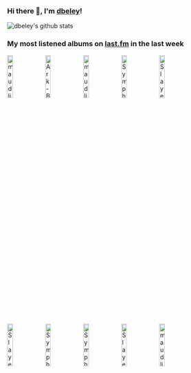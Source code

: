 ### Hi there 👋, I'm [dbeley](https://dbeley.ovh/en)!

![dbeley's github stats](https://github-readme-stats.vercel.app/api?username=dbeley)

### My most listened albums on [last.fm](https://www.last.fm/user/d_beley) in the last week

[<img src='https://lastfm.freetls.fastly.net/i/u/300x300/df6af6c82e4443aac367226216452227.jpg' width='16%' height='16%' alt='maudlin of the Well - Bath'>](https://www.last.fm/music/maudlin%2bof%2bthe%2bwell/bath)&nbsp;
[<img src='https://lastfm.freetls.fastly.net/i/u/300x300/0d92a52b147145bbbbb6c8244c1b6947.jpg' width='16%' height='16%' alt='Ark - Burn the Sun'>](https://www.last.fm/music/ark/burn%2bthe%2bsun)&nbsp;
[<img src='https://lastfm.freetls.fastly.net/i/u/300x300/9f23045f6a7d44ac8276c872203ab48c.jpg' width='16%' height='16%' alt='maudlin of the Well - Leaving Your Body Map'>](https://www.last.fm/music/maudlin%2bof%2bthe%2bwell/leaving%2byour%2bbody%2bmap)&nbsp;
[<img src='https://lastfm.freetls.fastly.net/i/u/300x300/2917d2fcf742bbb107af9af35dd107f3.png' width='16%' height='16%' alt='Symphony X - V: The New Mythology Suite'>](https://www.last.fm/music/symphony%2bx/v%253a%2bthe%2bnew%2bmythology%2bsuite)&nbsp;
[<img src='https://lastfm.freetls.fastly.net/i/u/300x300/350cf157e4860e5ef0a9abf6cccef024.jpg' width='16%' height='16%' alt='Slayer - Reign in Blood'>](https://www.last.fm/music/slayer/reign%2bin%2bblood)&nbsp;
<br>
[<img src='https://lastfm.freetls.fastly.net/i/u/300x300/ea16ee8d8dca0481359cfe828b083ef7.png' width='16%' height='16%' alt='Slayer - South of Heaven'>](https://www.last.fm/music/slayer/south%2bof%2bheaven)&nbsp;
[<img src='https://lastfm.freetls.fastly.net/i/u/300x300/24ec316ccff54fc51889fdf8e8f29ce3.png' width='16%' height='16%' alt='Symphony X - Paradise Lost'>](https://www.last.fm/music/symphony%2bx/paradise%2blost)&nbsp;
[<img src='https://lastfm.freetls.fastly.net/i/u/300x300/d0a7d513bcef082bdc143b6bbaabcb1b.png' width='16%' height='16%' alt='Symphony X - The Odyssey'>](https://www.last.fm/music/symphony%2bx/the%2bodyssey)&nbsp;
[<img src='https://lastfm.freetls.fastly.net/i/u/300x300/81ac45ecc23c4cf6aaf033eb54f7c09d.png' width='16%' height='16%' alt='Slayer - Seasons in the Abyss'>](https://www.last.fm/music/slayer/seasons%2bin%2bthe%2babyss)&nbsp;
[<img src='https://lastfm.freetls.fastly.net/i/u/300x300/84938908fad3148fe2a51058d8391528.png' width='16%' height='16%' alt='maudlin of the Well - Part the Second'>](https://www.last.fm/music/maudlin%2bof%2bthe%2bwell/part%2bthe%2bsecond)&nbsp;
<br>
